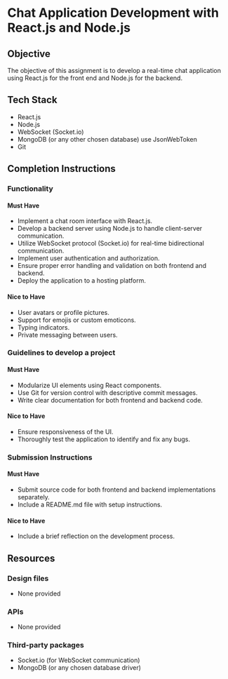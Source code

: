 # Chat Application Development with React.js and Node.js

## Objective

The objective of this assignment is to develop a real-time chat application using React.js for the front end and Node.js for the backend.

## Tech Stack

- React.js
- Node.js
- WebSocket (Socket.io)
- MongoDB (or any other chosen database) use JsonWebToken
- Git

## Completion Instructions

### Functionality

#### Must Have
- Implement a chat room interface with React.js.
- Develop a backend server using Node.js to handle client-server communication.
- Utilize WebSocket protocol (Socket.io) for real-time bidirectional communication.
- Implement user authentication and authorization.
- Ensure proper error handling and validation on both frontend and backend.
- Deploy the application to a hosting platform.

#### Nice to Have
- User avatars or profile pictures.
- Support for emojis or custom emoticons.
- Typing indicators.
- Private messaging between users.

### Guidelines to develop a project

#### Must Have
- Modularize UI elements using React components.
- Use Git for version control with descriptive commit messages.
- Write clear documentation for both frontend and backend code.

#### Nice to Have
- Ensure responsiveness of the UI.
- Thoroughly test the application to identify and fix any bugs.

### Submission Instructions

#### Must Have
- Submit source code for both frontend and backend implementations separately.
- Include a README.md file with setup instructions.

#### Nice to Have
- Include a brief reflection on the development process.

## Resources

### Design files
- None provided

### APIs
- None provided

### Third-party packages
- Socket.io (for WebSocket communication)
- MongoDB (or any chosen database driver)
